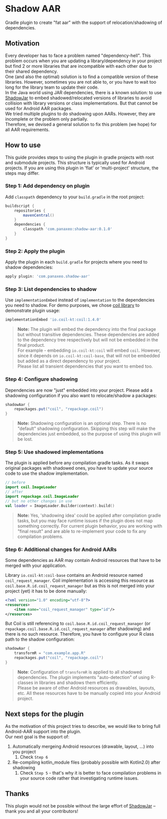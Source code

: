 # Shadow AAR

Gradle plugin to create "fat aar" with the support of relocation/shadowing of dependencies.

## Motivation

Every developer has to face a problem named "dependency-hell". This problem occurs when you are updating a library/dependency in your project but find 2 or more libraries that are incompatible with each other due to their shared dependency.<br>
One (and also the optimal) solution is to find a compatible version of these libraries. However, sometimes you are not able to, or you have to wait too long for the library team to update their code.<br>
In the Java world using JAR dependencies, there is a known solution: to use [ShadowJar](https://github.com/GradleUp/shadow) to embed shadowed/relocated versions of libraries to avoid collision with library versions or class implementations. But that cannot be used for Android AAR packages.<br>
We tried multiple plugins to do shadowing upon AARs. However, they are incomplete or the problem only partially.<br>
Therefore, we devised a general solution to fix this problem (we hope) for all AAR requirements.

## How to use

This guide provides steps to using the plugin in gradle projects with root and submodule projects. This structure is typically used for Android projects. If you are using this plugin in 'flat' or 'multi-project' structure, the steps may differ.

### Step 1: Add dependency on plugin

Add `classpath` dependency to your `build.gradle` in the root project:

```groovy
buildscript {
    repositories {
        mavenCentral()
    }
    dependencies {
        classpath 'com.panaxeo:shadow-aar:0.1.0'
    }
}
```

### Step 2: Apply the plugin

Apply the plugin in each `build.gradle` for projects where you need to shadow dependencies:

```groovy
apply plugin: 'com.panaxeo.shadow-aar'
```

### Step 3: List dependencies to shadow

Use `implementationEmbed` instead of `implementation` to the dependencies you need to shadow. For demo purposes, we chose [coil library](https://coil-kt.github.io/coil/) to demonstrate plugin usage:

```groovy
implementationEmbed 'io.coil-kt:coil:1.4.0'
```

> **Note:** The plugin will embed the dependency into the final package but without transitive dependencies. These dependencies are added to the dependency tree respectively but will not be embedded in the final product.<br>
> For example - embedding `io.coil-kt:coil` will embed `coil`. However, since it depends on `io.coil-kt:coil-base`, that will not be embedded but added as a direct dependency to your project.<br>
> Please list all transient dependencies that you want to embed too.

### Step 4: Configure shadowing

Dependencies are now "just" embedded into your project. Please add a shadowing configuration if you also want to relocate/shadow a packages:

```groovy
shadowAar {
    repackages.put("coil", "repackage.coil")
}
```

> **Note:** Shadowing configuration is an optional step. There is no "default" shadowing configuration. Skipping this step will make the dependencies just embedded, so the purpose of using this plugin will be lost.

### Step 5: Use shadowed implementations

The plugin is applied before any compilation gradle tasks. As it swaps original packages with shadowed ones, you have to update your source code to use the shadow implementation.

```kotlin
// before
import coil.ImageLoader
// after
import repackage.coil.ImageLoader
// but no other changes in use
val loader = ImageLoader.Builder(context).build()
```

> **Note:** Yes, 'shadowing idea' could be applied after compilation gradle tasks, but you may face runtime issues if the plugin does not map something correctly. For current plugin behavior, you are working with "final result" and are able to re-implement your code to fix any compilation problems.

### Step 6: Additional changes for Android AARs

Some dependencies as AAR may contain Android resources that have to be merged with your application.

Library `io.coil-kt:coil-base` contains an Android resource named `coil_request_manager`. Coil implementation is accessing this resource as `coil.base.R.id.coil_request_manager` but as this is not merged into your project (yet) it has to be done manually:

```xml
<?xml version="1.0" encoding="utf-8"?>
<resources>
    <item name="coil_request_manager" type="id"/>
</resources>
```

But Coil is still referencing to `coil.base.R.id.coil_request_manager` (or `repackage.coil.base.R.id.coil_request_manager` after shadowing) and there is no such resource. Therefore, you have to configure your R class path to the shadow configuration:

```groovy
shadowAar {
    transformR = "com.example.app.R"
    repackages.put("coil", "repackage.coil")
}
```

> **Note**: Configuration of `transformR` is applied to all shadowed dependencies. The plugin implements "auto-detection" of using R-classes in libraries and shadows them efficiently.<br>
> Please be aware of other Android resources as drawables, layouts, etc. All these resources have to be manually copied into your Android project.

## Next steps for the plugin

As the motivation of this project tries to describe, we would like to bring full Android-AAR support into the plugin.<br>
Our next goal is the support of:

1. Automatically mergeing Android resources (drawable, layout, ...) into you project
   1. Check `Step 6`
2. Re-compiling kotlin_module files (probably possible with Kotlin2.0) after shadowing
   1. Check `Step 5` - that's why it is better to face compilation problems in your source code rather that investigating runtime issues.

## Thanks
This plugin would not be possible without the large effort of [ShadowJar](https://github.com/GradleUp/shadow) – thank you and all your contributors!